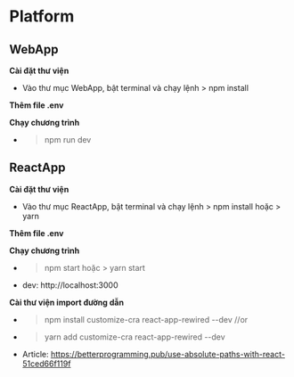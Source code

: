 # Platform
## WebApp
**Cài đặt thư viện**
* Vào thư mục WebApp, bật terminal và chạy lệnh > npm install

**Thêm file .env**

**Chạy chương trình**
* > npm run dev


## ReactApp
**Cài đặt thư viện**
* Vào thư mục ReactApp, bật terminal và chạy lệnh > npm install hoặc > yarn

**Thêm file .env**

**Chạy chương trình**
* > npm start hoặc > yarn start
* dev: http://localhost:3000

**Cài thư viện import đường dẫn**
* > npm install customize-cra react-app-rewired --dev
//or
* > yarn add customize-cra react-app-rewired --dev
* Article: https://betterprogramming.pub/use-absolute-paths-with-react-51ced66f119f

